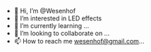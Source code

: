 - 👋 Hi, I’m @Wesenhof
- 👀 I’m interested in LED effects 
- 🌱 I’m currently learning ...
- 💞️ I’m looking to collaborate on ...
- 📫 How to reach me wesenhof@gmail.com...

<!---
Wesenhof/Wesenhof is a ✨ special ✨ repository because its `README.md` (this file) appears on your GitHub profile.
You can click the Preview link to take a look at your changes.
--->
